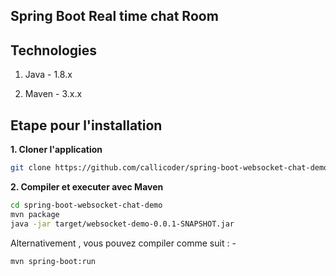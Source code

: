 ## Spring Boot Real time chat Room



## Technologies

1. Java - 1.8.x

2. Maven - 3.x.x

## Etape pour l'installation

**1. Cloner l'application**

```bash
git clone https://github.com/callicoder/spring-boot-websocket-chat-demo.git
```

**2. Compiler et executer avec Maven**

```bash
cd spring-boot-websocket-chat-demo
mvn package
java -jar target/websocket-demo-0.0.1-SNAPSHOT.jar
```

Alternativement , vous pouvez compiler comme suit : -

```bash
mvn spring-boot:run
```
